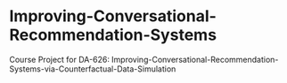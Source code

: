 # Improving-Conversational-Recommendation-Systems
Course Project for DA-626: Improving-Conversational-Recommendation-Systems-via-Counterfactual-Data-Simulation
